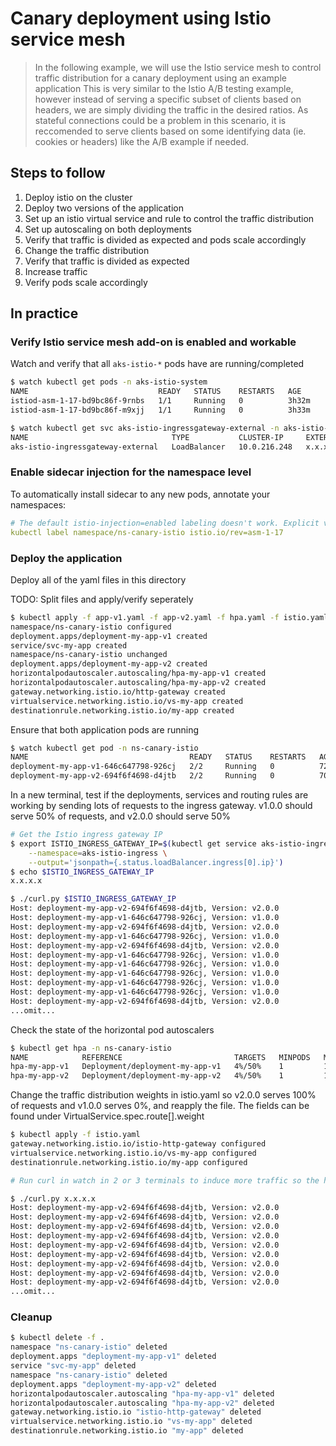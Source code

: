# Canary deployment using Istio service mesh

> In the following example, we will use the Istio service mesh to control
traffic distribution for a canary deployment using an example application
This is very similar to the Istio A/B testing example, however instead of
serving a specific subset of clients based on headers, we are simply dividing
the traffic in the desired ratios. As stateful connections could be a problem
in this scenario, it is reccomended to serve clients based on some identifying
data (ie. cookies or headers) like the A/B example if needed.

## Steps to follow

1. Deploy istio on the cluster
1. Deploy two versions of the application
1. Set up an istio virtual service and rule to control the traffic distribution
1. Set up autoscaling on both deployments
1. Verify that traffic is divided as expected and pods scale accordingly
1. Change the traffic distribution
1. Verify that traffic is divided as expected
1. Increase traffic
1. Verify pods scale accordingly

## In practice

### Verify Istio service mesh add-on is enabled and workable

Watch and verify that all `aks-istio-*` pods have are running/completed

```bash
$ watch kubectl get pods -n aks-istio-system
NAME                             READY   STATUS    RESTARTS   AGE
istiod-asm-1-17-bd9bc86f-9rnbs   1/1     Running   0          3h32m
istiod-asm-1-17-bd9bc86f-m9xjj   1/1     Running   0          3h33m

$ watch kubectl get svc aks-istio-ingressgateway-external -n aks-istio-ingress
NAME                                TYPE           CLUSTER-IP     EXTERNAL-IP      PORT(S)                                      AGE
aks-istio-ingressgateway-external   LoadBalancer   10.0.216.248   x.x.x.x   15021:32542/TCP,80:31236/TCP,443:31306/TCP   87m
```

### Enable sidecar injection for the namespace level

To automatically install sidecar to any new pods, annotate your namespaces:

```yaml
# The default istio-injection=enabled labeling doesn't work. Explicit versioning (istio.io/rev=asm-1-17) is required.
kubectl label namespace/ns-canary-istio istio.io/rev=asm-1-17
```

### Deploy the application

Deploy all of the yaml files in this directory

TODO: Split files and apply/verify seperately

```bash
$ kubectl apply -f app-v1.yaml -f app-v2.yaml -f hpa.yaml -f istio.yaml
namespace/ns-canary-istio configured
deployment.apps/deployment-my-app-v1 created
service/svc-my-app created
namespace/ns-canary-istio unchanged
deployment.apps/deployment-my-app-v2 created
horizontalpodautoscaler.autoscaling/hpa-my-app-v1 created
horizontalpodautoscaler.autoscaling/hpa-my-app-v2 created
gateway.networking.istio.io/http-gateway created
virtualservice.networking.istio.io/vs-my-app created
destinationrule.networking.istio.io/my-app created
```

Ensure that both application pods are running

```bash
$ watch kubectl get pod -n ns-canary-istio
NAME                                    READY   STATUS    RESTARTS   AGE
deployment-my-app-v1-646c647798-926cj   2/2     Running   0          72s
deployment-my-app-v2-694f6f4698-d4jtb   2/2     Running   0          70s
```

In a new terminal, test if the deployments, services and routing rules are
working by sending lots of requests to the ingress gateway. v1.0.0 should
serve 50% of requests, and v2.0.0 should serve 50%

```bash
# Get the Istio ingress gateway IP
$ export ISTIO_INGRESS_GATEWAY_IP=$(kubectl get service aks-istio-ingressgateway-external \
    --namespace=aks-istio-ingress \
    --output='jsonpath={.status.loadBalancer.ingress[0].ip}')
$ echo $ISTIO_INGRESS_GATEWAY_IP
x.x.x.x

$ ./curl.py $ISTIO_INGRESS_GATEWAY_IP
Host: deployment-my-app-v2-694f6f4698-d4jtb, Version: v2.0.0
Host: deployment-my-app-v1-646c647798-926cj, Version: v1.0.0
Host: deployment-my-app-v2-694f6f4698-d4jtb, Version: v2.0.0
Host: deployment-my-app-v1-646c647798-926cj, Version: v1.0.0
Host: deployment-my-app-v2-694f6f4698-d4jtb, Version: v2.0.0
Host: deployment-my-app-v1-646c647798-926cj, Version: v1.0.0
Host: deployment-my-app-v1-646c647798-926cj, Version: v1.0.0
Host: deployment-my-app-v1-646c647798-926cj, Version: v1.0.0
Host: deployment-my-app-v1-646c647798-926cj, Version: v1.0.0
Host: deployment-my-app-v1-646c647798-926cj, Version: v1.0.0
Host: deployment-my-app-v2-694f6f4698-d4jtb, Version: v2.0.0
...omit...
```

Check the state of the horizontal pod autoscalers

```bash
$ kubectl get hpa -n ns-canary-istio
NAME            REFERENCE                         TARGETS   MINPODS   MAXPODS   REPLICAS   AGE
hpa-my-app-v1   Deployment/deployment-my-app-v1   4%/50%    1         10        1          56m
hpa-my-app-v2   Deployment/deployment-my-app-v2   4%/50%    1         10        1          56m
```

Change the traffic distribution weights in istio.yaml so v2.0.0 serves 100% of
requests and v1.0.0 serves 0%, and reapply the file.
The fields can be found under VirtualService.spec.route[].weight

```bash
$ kubectl apply -f istio.yaml
gateway.networking.istio.io/istio-http-gateway configured
virtualservice.networking.istio.io/vs-my-app configured
destinationrule.networking.istio.io/my-app configured

# Run curl in watch in 2 or 3 terminals to induce more traffic so the horizontal pod autoscalers spin up more pods. Validate that all traffic is served by v2.0.0

$ ./curl.py x.x.x.x
Host: deployment-my-app-v2-694f6f4698-d4jtb, Version: v2.0.0
Host: deployment-my-app-v2-694f6f4698-d4jtb, Version: v2.0.0
Host: deployment-my-app-v2-694f6f4698-d4jtb, Version: v2.0.0
Host: deployment-my-app-v2-694f6f4698-d4jtb, Version: v2.0.0
Host: deployment-my-app-v2-694f6f4698-d4jtb, Version: v2.0.0
Host: deployment-my-app-v2-694f6f4698-d4jtb, Version: v2.0.0
Host: deployment-my-app-v2-694f6f4698-d4jtb, Version: v2.0.0
Host: deployment-my-app-v2-694f6f4698-d4jtb, Version: v2.0.0
Host: deployment-my-app-v2-694f6f4698-d4jtb, Version: v2.0.0
...omit...
```

### Cleanup

```bash
$ kubectl delete -f .
namespace "ns-canary-istio" deleted
deployment.apps "deployment-my-app-v1" deleted
service "svc-my-app" deleted
namespace "ns-canary-istio" deleted
deployment.apps "deployment-my-app-v2" deleted
horizontalpodautoscaler.autoscaling "hpa-my-app-v1" deleted
horizontalpodautoscaler.autoscaling "hpa-my-app-v2" deleted
gateway.networking.istio.io "istio-http-gateway" deleted
virtualservice.networking.istio.io "vs-my-app" deleted
destinationrule.networking.istio.io "my-app" deleted
```
